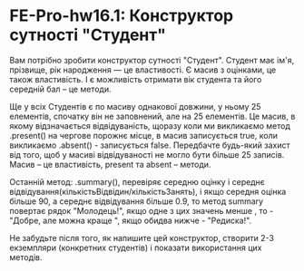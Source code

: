 # FE-Pro-hw16.1: Конструктор сутності "Студент"

Вам потрібно зробити конструктор сутності "Студент". Студент має ім'я, прізвище, рік народження — це властивості. Є масив з оцінками, це також властивість. І є можливість отримати вік студента та його середній бал – це методи.

Ще у всіх Студентів є по масиву однакової довжини, у ньому 25 елементів, спочатку він не заповнений, але на 25 елементів. Це масив, в якому відзначається відвідуваність, щоразу коли ми викликаємо метод .present() на чергове порожнє місце, в масив записується true, коли викликаємо .absent() - записується false. Передбачте будь-який захист від того, щоб у масиві відвідуваності не могло бути більше 25 записів. Масив – це властивість, present та absent – методи.

Останній метод: .summary(), перевіряє середню оцінку і середнє відвідування(кількістьВідвідин/кількістьЗанять), і якщо середня оцінка більше 90, а середнє відвідування більше 0.9, то метод summary повертає рядок "Молодець!", якщо одне з цих значень менше , то - "Добре, але можна краще ", якщо обидва нижче - "Редиска!".

Не забудьте після того, як напишите цей конструктор, створити 2-3 екземпляри (конкретних студентів) і показати використання цих методів.
